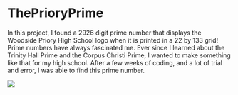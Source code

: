 # ThePrioryPrime

In this project, I found a 2926 digit prime number that displays the Woodside Priory High School logo when it is printed in a 22 by 133 grid! Prime numbers have always fascinated me. Ever since I learned about the Trinity Hall Prime and the Corpus Christi Prime, I wanted to make something like that for my high school. After a few weeks of coding, and a lot of trial and error, I was able to find this prime number.


[<img src="images/PrioryAlexaImage.png?raw=true"/>](https://github.com/fibbonacciBear/ThePrioryPrime/blob/main/ThePrioryPrime.png)
